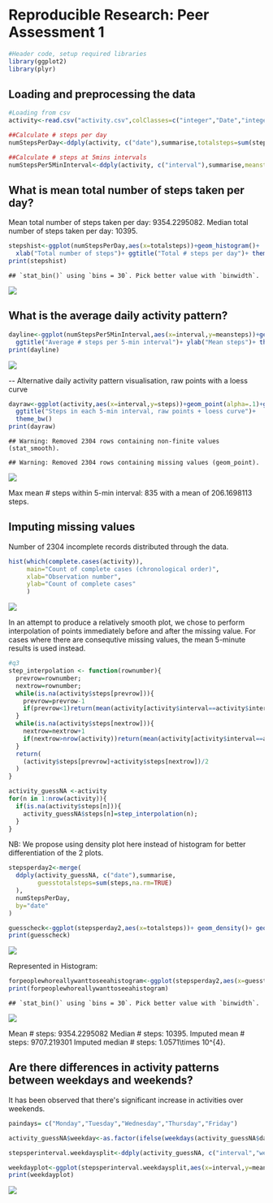 # Reproducible Research: Peer Assessment 1


```r
#Header code, setup required libraries
library(ggplot2)
library(plyr)
```

## Loading and preprocessing the data

```r
#Loading from csv
activity<-read.csv("activity.csv",colClasses=c("integer","Date","integer"))

##Calculate # steps per day
numStepsPerDay<-ddply(activity, c("date"),summarise,totalsteps=sum(steps,na.rm=TRUE))

##Calculate # steps at 5mins intervals
numStepsPer5MinInterval<-ddply(activity, c("interval"),summarise,meansteps = mean(steps,na.rm=TRUE))
```


## What is mean total number of steps taken per day?
Mean total number of steps taken per day: 9354.2295082.  Median total number of steps taken per day: 10395.


```r
stepshist<-ggplot(numStepsPerDay,aes(x=totalsteps))+geom_histogram()+
  xlab("Total number of steps")+ ggtitle("Total # steps per day")+ theme_bw()
print(stepshist)
```

```
## `stat_bin()` using `bins = 30`. Pick better value with `binwidth`.
```

![](PA1_template_files/figure-html/stepshist-1.png)<!-- -->


## What is the average daily activity pattern?

```r
dayline<-ggplot(numStepsPer5MinInterval,aes(x=interval,y=meansteps))+geom_line()+
  ggtitle("Average # steps per 5-min interval")+ ylab("Mean steps")+ theme_bw()
print(dayline)
```

![](PA1_template_files/figure-html/daypattern-1.png)<!-- -->

-- Alternative daily activity pattern visualisation, raw points with a loess curve


```r
dayraw<-ggplot(activity,aes(x=interval,y=steps))+geom_point(alpha=.1)+geom_smooth()+
  ggtitle("Steps in each 5-min interval, raw points + loess curve")+
  theme_bw()
print(dayraw)
```

```
## Warning: Removed 2304 rows containing non-finite values (stat_smooth).
```

```
## Warning: Removed 2304 rows containing missing values (geom_point).
```

![](PA1_template_files/figure-html/altdaypattern-1.png)<!-- -->


Max mean # steps within 5-min interval: 835 with a mean of 206.1698113 steps.


## Imputing missing values
Number of 2304 incomplete records distributed through the data.


```r
hist(which(complete.cases(activity)),
     main="Count of complete cases (chronological order)",
     xlab="Observation number",
     ylab="Count of complete cases"
     )
```

![](PA1_template_files/figure-html/histincomplete-1.png)<!-- -->
 
In an attempt to produce a relatively smooth plot, we chose to perform interpolation of points immediately before and after the missing value. For cases where there are consequtive missing values, the mean 5-minute results is used instead.


```r
#q3
step_interpolation <- function(rownumber){
  prevrow=rownumber;
  nextrow=rownumber;
  while(is.na(activity$steps[prevrow])){
    prevrow=prevrow-1
    if(prevrow<1)return(mean(activity[activity$interval==activity$interval[rownumber],"steps"],na.rm=TRUE))
  }
  while(is.na(activity$steps[nextrow])){
    nextrow=nextrow+1
    if(nextrow>nrow(activity))return(mean(activity[activity$interval==activity$interval[rownumber],"steps"],na.rm=TRUE))
  }
  return(
    (activity$steps[prevrow]+activity$steps[nextrow])/2
  )
}

activity_guessNA <-activity
for(n in 1:nrow(activity)){
  if(is.na(activity$steps[n])){
    activity_guessNA$steps[n]=step_interpolation(n);
  }
}
```

NB: We propose using density plot here instead of histogram for better differentiation of the 2 plots. 


```r
stepsperday2<-merge(
  ddply(activity_guessNA, c("date"),summarise,
        guesstotalsteps=sum(steps,na.rm=TRUE)
  ),
  numStepsPerDay,
  by="date"
)

guesscheck<-ggplot(stepsperday2,aes(x=totalsteps))+ geom_density()+ geom_density(aes(x=guesstotalsteps,color="Imputed"))+ ggtitle("Density plot comparison of raw and imputed data")+ xlab("total # steps")+ theme_bw()
print(guesscheck)
```

![](PA1_template_files/figure-html/guesscompare-1.png)<!-- -->

Represented in Histogram:

```r
forpeoplewhoreallywanttoseeahistogram<-ggplot(stepsperday2,aes(x=guesstotalsteps))+ geom_histogram()+ ggtitle("Total number of steps/day with imputed missing values")+ theme_bw()
print(forpeoplewhoreallywanttoseeahistogram)
```

```
## `stat_bin()` using `bins = 30`. Pick better value with `binwidth`.
```

![](PA1_template_files/figure-html/imputedhist-1.png)<!-- -->

Mean # steps: 9354.2295082  Median # steps: 10395.  Imputed mean # steps: 9707.219301  Imputed median # steps: 1.0571\times 10^{4}. 


## Are there differences in activity patterns between weekdays and weekends?
It has been observed that there's significant increase in activities over  weekends.


```r
paindays= c("Monday","Tuesday","Wednesday","Thursday","Friday")

activity_guessNA$weekday<-as.factor(ifelse(weekdays(activity_guessNA$date)%in%paindays,"weekday","weekend"))

stepsperinterval.weekdaysplit<-ddply(activity_guessNA, c("interval","weekday"),summarise,meansteps = mean(steps,na.rm=TRUE))

weekdayplot<-ggplot(stepsperinterval.weekdaysplit,aes(x=interval,y=meansteps))+ facet_wrap(~weekday,nrow=2,ncol=1)+ geom_line()+ theme_bw()+ ggtitle("Weekday & Weekend representation of Mean # steps at 5-min interval")+ ylab("Mean # steps")+ xlab("Interval")
print(weekdayplot)
```

![](PA1_template_files/figure-html/weekends-1.png)<!-- -->
